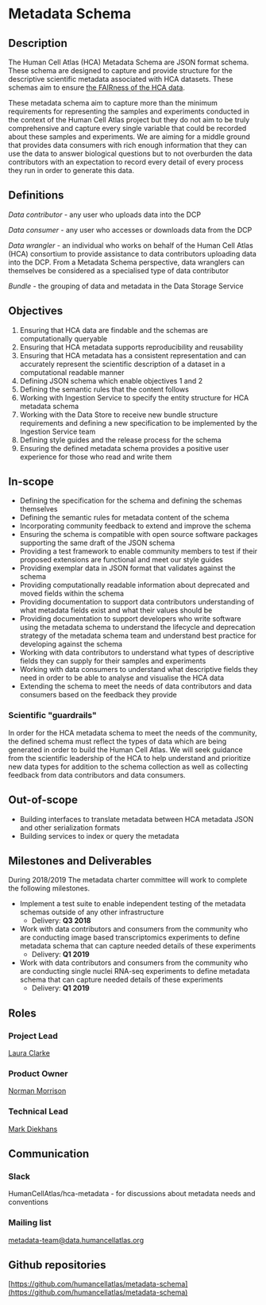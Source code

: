 
# Metadata Schema

## Description

The Human Cell Atlas (HCA) Metadata Schema are JSON format schema. These schema are designed to capture and provide structure for the descriptive scientific metadata associated with HCA datasets. These schemas aim to ensure [the FAIRness of the HCA data](https://www.nature.com/articles/sdata201618).

These metadata schema aim to capture more than the minimum requirements for representing the samples and experiments conducted in the context of the Human Cell Atlas project but they do not aim to be truly comprehensive and capture every single variable that could be recorded about these samples and experiments. We are aiming for a middle ground that provides data consumers with rich enough information that they can use the data to answer biological questions but to not overburden the data contributors with an expectation to record every detail of every process they run in order to generate this data.

## Definitions

*Data contributor* - any user who uploads data into the DCP

*Data consumer* - any user who accesses or downloads data from the DCP

*Data wrangler* - an individual who works on behalf of the Human Cell Atlas (HCA) consortium to provide assistance to data contributors uploading data into the DCP. From a Metadata Schema perspective, data wranglers can themselves be considered as a specialised type of data contributor

*Bundle* - the grouping of data and metadata in the Data Storage Service

## Objectives

1. Ensuring that HCA data are findable and the schemas are computationally queryable
2. Ensuring that HCA metadata supports reproducibility and reusability
3. Ensuring that HCA metadata has a consistent representation and can accurately represent the scientific description of a dataset in a computational readable manner
4. Defining JSON schema which enable objectives 1 and 2
5. Defining the semantic rules that the content follows
6. Working with Ingestion Service to specify the entity structure for HCA metadata schema
7. Working with the Data Store to receive new bundle structure requirements and defining a new specification to be implemented by the Ingestion Service team
8. Defining style guides and the release process for the schema
9. Ensuring the defined metadata schema provides a positive user experience for those who read and write them

## In-scope

* Defining the specification for the schema and defining the schemas themselves 
* Defining the semantic rules for metadata content of the schema
* Incorporating community feedback to extend and improve the schema
* Ensuring the schema is compatible with open source software packages supporting the same draft of the JSON schema
* Providing a test framework to enable community members to test if their proposed extensions are functional and meet our style guides
* Providing exemplar data in JSON format that validates against the schema 
* Providing computationally readable information about deprecated and moved fields within the schema
* Providing documentation to support data contributors understanding of what metadata fields exist and what their values should be
* Providing documentation to support developers who write software using the metadata schema to understand the lifecycle and deprecation strategy of the metadata schema team and understand best practice for developing against the schema
* Working with data contributors to understand what types of descriptive fields they can supply for their samples and experiments
* Working with data consumers to understand what descriptive fields they need in order to be able to analyse and visualise the HCA data
* Extending the schema to meet the needs of data contributors and data consumers based on the feedback they provide

### Scientific "guardrails"

In order for the HCA metadata schema to meet the needs of the community, the defined schema must reflect the types of data which are being generated in order to build the Human Cell Atlas. We will seek guidance from the scientific leadership of the HCA to help understand and prioritize new data types for addition to the schema collection as well as collecting feedback from data contributors and data consumers.

## Out-of-scope

* Building interfaces to translate metadata between HCA metadata JSON and other serialization formats
* Building services to index or query the metadata

## Milestones and Deliverables

During 2018/2019 The metadata charter committee will work to complete the following milestones.

* Implement a test suite to enable independent testing of the metadata schemas outside of any other infrastructure
  - Delivery: **Q3 2018**
* Work with data contributors and consumers from the community who are conducting image based transcriptomics experiments to define metadata schema that can capture needed details of these experiments
  - Delivery: **Q1 2019**
* Work with data contributors and consumers from the community who are conducting single nuclei RNA-seq experiments to define metadata schema that can capture needed details of these experiments
  - Delivery: **Q1 2019**


## Roles

### Project Lead
[Laura Clarke](mailto:laura@ebi.ac.uk)
### Product Owner
[Norman Morrison](mailto:norman@ebi.ac.uk)
### Technical Lead
[Mark Diekhans](mailto:markd@ucsc.edu)

## Communication

### Slack

HumanCellAtlas/hca-metadata - for discussions about metadata needs and conventions

### Mailing list

[metadata-team@data.humancellatlas.org](mailto:metadata-team@data.humancellatlas.org)

## Github repositories

[https://github.com/humancellatlas/metadata-schema](https://github.com/humancellatlas/metadata-schema)
